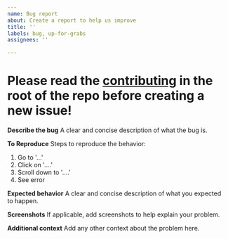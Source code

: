 ```yaml
---
name: Bug report
about: Create a report to help us improve
title: ''
labels: bug, up-for-grabs
assignees: ''

---
```


# Please read the [contributing](https://github.com/Gigas002/Jaml/blob/master/CONTRIBUTING.md) in the root of the repo before creating a new issue!

**Describe the bug**
A clear and concise description of what the bug is.

**To Reproduce**
Steps to reproduce the behavior:
1. Go to '...'
2. Click on '....'
3. Scroll down to '....'
4. See error

**Expected behavior**
A clear and concise description of what you expected to happen.

**Screenshots**
If applicable, add screenshots to help explain your problem.

**Additional context**
Add any other context about the problem here.
